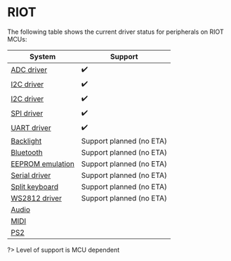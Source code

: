 # RIOT

The following table shows the current driver status for peripherals on RIOT MCUs:

|                              System                              |                    Support                     |
| ---------------------------------------------------------------- | ---------------------------------------------- |
| [ADC driver](adc_driver.md)                                      | :heavy_check_mark:                             |
| [I2C driver](i2c_driver.md)                                      | :heavy_check_mark:                             |
| [I2C driver](i2c_driver.md)                                      | :heavy_check_mark:                             |
| [SPI driver](spi_driver.md)                                      | :heavy_check_mark:                             |
| [UART driver](uart_driver.md)                                    | :heavy_check_mark:                             |
| [Backlight](feature_backlight.md)                                | Support planned (no ETA)                       |
| [Bluetooth](feature_bluetooth.md)                                | Support planned (no ETA)                       |
| [EEPROM emulation](eeprom_driver.md#wear_leveling-configuration) | Support planned (no ETA)                       |
| [Serial driver](serial_driver.md)                                | Support planned (no ETA)                       |
| [Split keyboard](feature_split_keyboard.md)                      | Support planned (no ETA)                       |
| [WS2812 driver](ws2812_driver.md)                                | Support planned (no ETA)                       |
| [Audio](audio_driver.md#pwm-hardware)                            |                                                |
| [MIDI](feature_midi.md)                                          |                                                |
| [PS2](feature_ps2_mouse.md)                                      |                                                |

?> Level of support is MCU dependent
